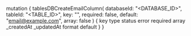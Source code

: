 mutation {
    tablesDBCreateEmailColumn(
        databaseId: "<DATABASE_ID>",
        tableId: "<TABLE_ID>",
        key: "",
        required: false,
        default: "email@example.com",
        array: false
    ) {
        key
        type
        status
        error
        required
        array
        _createdAt
        _updatedAt
        format
        default
    }
}
